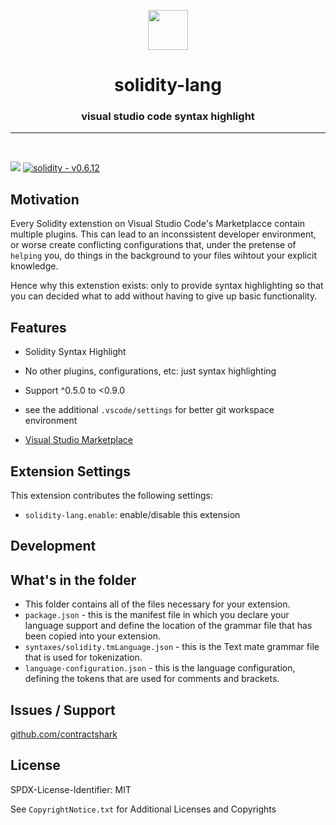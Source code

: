 
<p align="center">
<img src='assets/icon.png' width=64>
	<h1 align="center">solidity-lang</h1>
 <h3 align="center"> visual studio code syntax highlight </h3>
 <p align="center">
<align="center">

-------------
<br>


![](https://badgen.net/vs-marketplace/v/contractshark.solidity-lang)
[![solidity - v0.6.12](https://img.shields.io/badge/solidity-v0.9.0-2ea44f?logo=solidity)](https://github.com/manifoldfinance)

## Motivation

Every Solidity extenstion on Visual Studio Code's Marketplacce contain multiple plugins. This can lead
to an inconssistent developer environment, or worse create conflicting configurations that, under the 
pretense of `helping` you, do things in the background to your files wihtout your explicit knowledge. 

Hence why this extenstion exists: only to provide syntax highlighting so that you can decided what to add without
having to give up basic functionality.

## Features

- Solidity Syntax Highlight
- No other plugins, configurations, etc: just syntax highlighting

- Support ^0.5.0 to <0.9.0

- see the additional `.vscode/settings` for better git workspace environment

- [Visual Studio Marketplace](https://marketplace.visualstudio.com/items?itemName=ContractShark.solidity-lang)

			   
## Extension Settings

This extension contributes the following settings:

* `solidity-lang.enable`: enable/disable this extension


## Development

## What's in the folder

* This folder contains all of the files necessary for your extension.
* `package.json` - this is the manifest file in which you declare your language support and define the location of the grammar file that has been copied into your extension.
* `syntaxes/solidity.tmLanguage.json` - this is the Text mate grammar file that is used for tokenization.
* `language-configuration.json` - this is the language configuration, defining the tokens that are used for comments and brackets.


## Issues / Support

[github.com/contractshark](https://github.com/contractshark)


## License

SPDX-License-Identifier: MIT

See `CopyrightNotice.txt` for Additional Licenses and Copyrights
